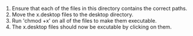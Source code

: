 1. Ensure that each of the files in this directory contains the correct paths.
2. Move the x.desktop files to the desktop directory.
3. Run 'chmod +x' on all of the files to make them executable.
4. The x.desktop files should now be excutable by clicking on them.
